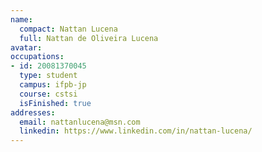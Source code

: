 ```yaml
---
name:
  compact: Nattan Lucena
  full: Nattan de Oliveira Lucena
avatar:
occupations:
- id: 20081370045
  type: student
  campus: ifpb-jp
  course: cstsi
  isFinished: true
addresses:
  email: nattanlucena@msn.com
  linkedin: https://www.linkedin.com/in/nattan-lucena/
---
```

